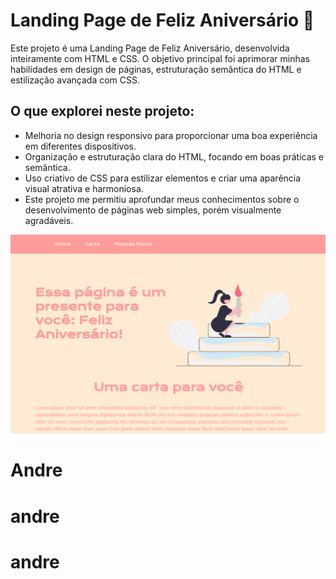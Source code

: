 # Landing Page de Feliz Aniversário 🎉

Este projeto é uma Landing Page de Feliz Aniversário, desenvolvida inteiramente com HTML e CSS. O objetivo principal foi aprimorar minhas habilidades em design de páginas, estruturação semântica do HTML e estilização avançada com CSS.

## O que explorei neste projeto:
- Melhoria no design responsivo para proporcionar uma boa experiência em diferentes dispositivos.
- Organização e estruturação clara do HTML, focando em boas práticas e semântica.
- Uso criativo de CSS para estilizar elementos e criar uma aparência visual atrativa e harmoniosa.
- Este projeto me permitiu aprofundar meus conhecimentos sobre o desenvolvimento de páginas web simples, porém visualmente agradáveis.

![image_page.png](image_page.png)
# Andre
# andre
# andre
